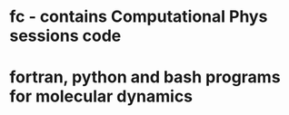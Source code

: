 # fc - contains Computational Phys sessions code
# fortran, python and bash programs for molecular dynamics
